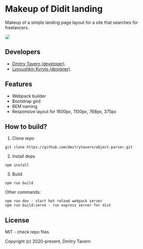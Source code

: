 # Makeup of Didit landing

Makeup of a simple landing page layout for a site that searches for freelancers.

<img src="https://github.com/dmitrytavern/website-makeup-didit/releases/latest/download/screenshot.png" style="border-radius: 6px" />

## Developers

- [Dmitry Tavern (developer)](https://github.com/dmitrytavern).
- [Lyovushkin Kyrylo (designer)](https://www.instagram.com/k.lyovushkin/).

## Features

- Webpack builder
- Bootstrap gird
- BEM naming
- Responsive layout for 1600px, 1100px, 768px, 375px

## How to build?

1. Clone repo

```
git clone https://github.com/dmitrytavern/object-parser.git
```

2. Install deps

```
npm install
```

3. Build

```
npm run build
```

Other commands:

```
npm run dev - start hot reload webpack server
npm run build:serve - run express server for dist
```

## License

MIT - check repo files

Copyright (c) 2020-present, Dmitry Tavern
